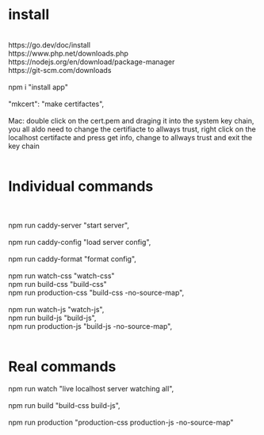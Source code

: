 <!DOCTYPE html>
<html lang="en">
<body>
    <h1>
        install
    </h1>
    <br>
    https://go.dev/doc/install
    <br>
    https://www.php.net/downloads.php
    <br>
    https://nodejs.org/en/download/package-manager
    <br>
    https://git-scm.com/downloads
    <br>
    <br>
    npm i "install app"
    <br>
    <br>
        "mkcert": "make certifactes",
    <br>
    <br>
        Mac: double click on the cert.pem and draging it into the system key chain, you all aldo need to change the certifiacte to allways trust, right click on the localhost certifacte and press get info, change to allways trust and exit the key chain
    <br>
    <br>
    <h1>
        Individual commands
    </h1>
    <br>
    <br>
    npm run caddy-server "start server",
    <br>
    <br>
    npm run caddy-config "load server config",
    <br>
    <br>
    npm run caddy-format "format config",
    <br>
    <br>
    npm run watch-css "watch-css" 
    <br>
    npm run build-css "build-css"
    <br>
    npm run production-css "build-css -no-source-map",
    <br>
    <br>
    npm run watch-js "watch-js",
    <br>
    npm run build-js "build-js",
    <br>
    npm run production-js "build-js -no-source-map",
    <br>
    <br>
    <h1>
        Real commands
    </h1>
    npm run watch "live localhost server watching all",
    <br>
    <br>
    npm run build  "build-css build-js",
    <br>
    <br>
    npm run production "production-css production-js  -no-source-map"
    <br>
    <br>
</html>
